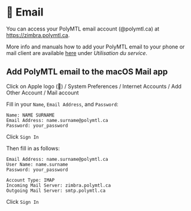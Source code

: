 # <span>📧</span> Email

You can access your PolyMTL email account (@polymtl.ca) at https://zimbra.polymtl.ca.

More info and manuals how to add your PolyMTL email to your phone or mail client are available [here](https://www.polymtl.ca/si/courrier-electronique) under _Utilisation du service_.

## Add PolyMTL email to the macOS Mail app

Click on Apple logo () / System Preferences / Internet Accounts / Add Other Account / Mail account

Fill in your `Name`, `Email Address`, and `Password`:

```
Name: NAME SURNAME
Email Address: name.surname@polymtl.ca
Password: your_password
```

Click `Sign In`

Then fill in as follows:

```
Email Address: name.surname@polymtl.ca
User Name: name.surname
Password: your_password

Account Type: IMAP
Incoming Mail Server: zimbra.polymtl.ca
Outgoing Mail Server: smtp.polymtl.ca
```

Click `Sign In`
